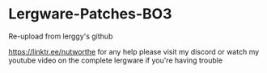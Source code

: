 # Lergware-Patches-BO3

Re-upload from lerggy's github

https://linktr.ee/nutworthe for any help please visit my discord or watch my youtube video on the complete lergware if you're having trouble
